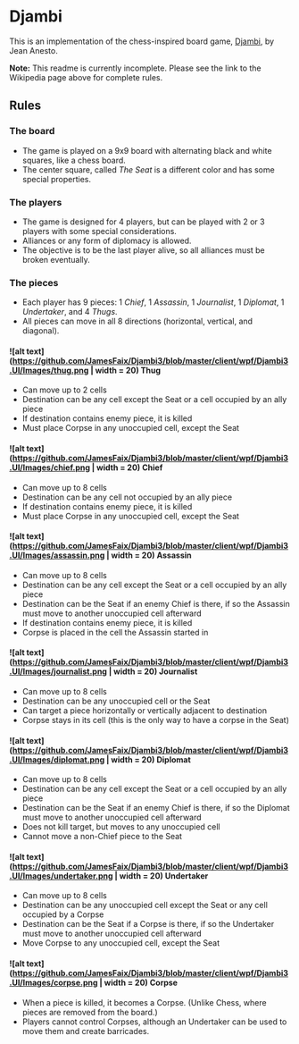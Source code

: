 # Djambi
This is an implementation of the chess-inspired board game, [Djambi][1], by Jean Anesto.

__Note:__ This readme is currently incomplete.  Please see the link to the Wikipedia page above for complete rules.

## Rules

### The board
- The game is played on a 9x9 board with alternating black and white squares, like a chess board.
- The center square, called _The Seat_ is a different color and has some special properties.

### The players
- The game is designed for 4 players, but can be played with 2 or 3 players with some special considerations.
- Alliances or any form of diplomacy is allowed.
- The objective is to be the last player alive, so all alliances must be broken eventually.

### The pieces
- Each player has 9 pieces: 1 _Chief_, 1 _Assassin_, 1 _Journalist_, 1 _Diplomat_, 1 _Undertaker_, and 4 _Thugs_. 
- All pieces can move in all 8 directions (horizontal, vertical, and diagonal).

#### ![alt text](https://github.com/JamesFaix/Djambi3/blob/master/client/wpf/Djambi3.UI/Images/thug.png | width = 20) Thug
- Can move up to 2 cells
- Destination can be any cell except the Seat or a cell occupied by an ally piece
- If destination contains enemy piece, it is killed
- Must place Corpse in any unoccupied cell, except the Seat
	
#### ![alt text](https://github.com/JamesFaix/Djambi3/blob/master/client/wpf/Djambi3.UI/Images/chief.png | width = 20) Chief
- Can move up to 8 cells
- Destination can be any cell not occupied by an ally piece
- If destination contains enemy piece, it is killed
- Must place Corpse in any unoccupied cell, except the Seat

#### ![alt text](https://github.com/JamesFaix/Djambi3/blob/master/client/wpf/Djambi3.UI/Images/assassin.png | width = 20) Assassin
- Can move up to 8 cells
- Destination can be any cell except the Seat or a cell occupied by an ally piece
- Destination can be the Seat if an enemy Chief is there, if so the Assassin must move to another unoccupied cell afterward
- If destination contains enemy piece, it is killed
- Corpse is placed in the cell the Assassin started in

#### ![alt text](https://github.com/JamesFaix/Djambi3/blob/master/client/wpf/Djambi3.UI/Images/journalist.png | width = 20) Journalist
- Can move up to 8 cells
- Destination can be any unoccupied cell or the Seat
- Can target a piece horizontally or vertically adjacent to destination
- Corpse stays in its cell (this is the only way to have a corpse in the Seat)

#### ![alt text](https://github.com/JamesFaix/Djambi3/blob/master/client/wpf/Djambi3.UI/Images/diplomat.png | width = 20) Diplomat
- Can move up to 8 cells
- Destination can be any cell except the Seat or a cell occupied by an ally piece
- Destination can be the Seat if an enemy Chief is there, if so the Diplomat must move to another unoccupied cell afterward
- Does not kill target, but moves to any unoccupied cell
- Cannot move a non-Chief piece to the Seat

#### ![alt text](https://github.com/JamesFaix/Djambi3/blob/master/client/wpf/Djambi3.UI/Images/undertaker.png | width = 20) Undertaker
- Can move up to 8 cells
- Destination can be any unoccupied cell except the Seat or any cell occupied by a Corpse
- Destination can be the Seat if a Corpse is there, if so the Undertaker must move to another unoccupied cell afterward	
- Move Corpse to any unoccupied cell, except the Seat

#### ![alt text](https://github.com/JamesFaix/Djambi3/blob/master/client/wpf/Djambi3.UI/Images/corpse.png | width = 20) Corpse
- When a piece is killed, it becomes a Corpse. (Unlike Chess, where pieces are removed from the board.)
- Players cannot control Corpses, although an Undertaker can be used to move them and create barricades.

 [1]: https://en.wikipedia.org/wiki/Djambi
